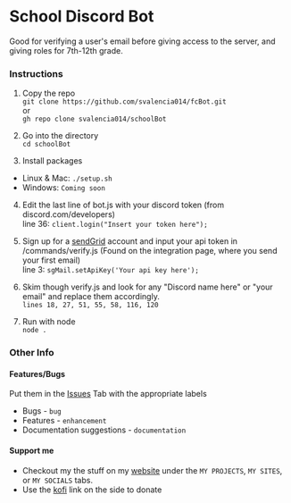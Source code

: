 # School Discord Bot
Good for verifying a user's email before giving access to the server, and giving roles for 7th-12th grade.
### Instructions
1. Copy the repo <br>
`git clone https://github.com/svalencia014/fcBot.git` <br>
or <br>
`gh repo clone svalencia014/schoolBot` <br>

2. Go into the directory <br>
`cd schoolBot`

3. Install packages <br>
* Linux & Mac:  `./setup.sh`
* Windows: `Coming soon`


4. Edit the last line of bot.js with your discord token (from discord.com/developers) <br>
line 36: `client.login("Insert your token here");`

5. Sign up for a [sendGrid](https://sendgrid.com/) account and input your api token in /commands/verify.js (Found on the integration page, where you send your first email) <br>
line 3: `sgMail.setApiKey('Your api key here');`

6. Skim though verify.js and look for any "Discord name here" or "your email" and replace them accordingly. <br>
`lines 18, 27, 51, 55, 58, 116, 120`

7. Run with node <br>
`node .`

### Other Info

#### Features/Bugs
Put them in the [Issues](https://github.com/svalencia014/schoolBot/issues) Tab with the appropriate labels <br>
* Bugs - `bug` <br>
* Features - `enhancement` <br>
* Documentation suggestions - `documentation` <br>

#### Support me
* Checkout my the stuff on my [website](http://svalencia014.cf/) under the `MY PROJECTS`, `MY SITES`, or `MY SOCIALS` tabs.
* Use the [kofi](https://ko-fi.com/bifocalcanvas77) link on the side to donate